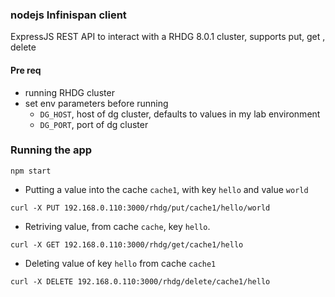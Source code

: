### nodejs Infinispan client

ExpressJS REST API to interact with a RHDG 8.0.1 cluster, supports put, get , delete

#### Pre req

- running RHDG cluster
- set env parameters before running 
    - `DG_HOST`, host of dg cluster, defaults to values in my lab environment
    - `DG_PORT`, port of dg cluster

### Running the app

`npm start`

- Putting a value into the cache `cache1`, with key `hello` and value `world`

`curl -X PUT 192.168.0.110:3000/rhdg/put/cache1/hello/world`

- Retriving value, from cache `cache`, key `hello`.

`curl -X GET 192.168.0.110:3000/rhdg/get/cache1/hello`

- Deleting value of key `hello` from cache `cache1`

`curl -X DELETE 192.168.0.110:3000/rhdg/delete/cache1/hello`


